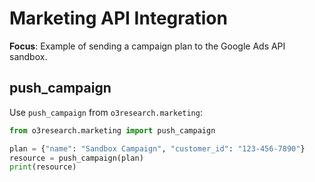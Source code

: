 # Marketing API Integration

**Focus**: Example of sending a campaign plan to the Google Ads API sandbox.

## push_campaign

Use `push_campaign` from `o3research.marketing`:

```python
from o3research.marketing import push_campaign

plan = {"name": "Sandbox Campaign", "customer_id": "123-456-7890"}
resource = push_campaign(plan)
print(resource)
```
